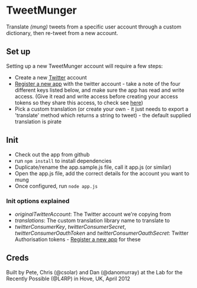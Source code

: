 # TweetMunger

Translate _(mung)_ tweets from a specific user account through a custom dictionary, then re-tweet from a new account.


## Set up

Setting up a new TweetMunger account will require a few steps:

  * Create a new [Twitter](http://twitter.com/) account
  * [Register a new app](https://dev.twitter.com/) with the twitter account - take a note of the four different keys listed below, and make sure the app has read and write access.  (Give it read and write access before creating your access tokens so they share this access, to check see [here](https://twitter.com/settings/applications))
  * Pick a custom translation (or create your own - it just needs to export a 'translate' method which returns a string to tweet) - the default supplied translation is pirate


## Init

 * Check out the app from github
 * run `npm install` to install dependencies
 * Duplicate/rename the app.sample.js file, call it app.js (or similar)
 * Open the app.js file, add the correct details for the account you want to mung
 * Once configured, run `node app.js`


### Init options explained

  * *originalTwitterAccount*: The Twitter account we're copying from
  * *translations*: The custom translation library name to translate to
  * *twitterConsumerKey*, *twitterConsumerSecret*, *twitterConsumerOauthToken* and *twitterConsumerOauthSecret*: Twitter Authorisation tokens -  [Register a new app](https://dev.twitter.com/) for these

## Creds

Built by Pete, Chris (@csolar) and Dan (@danomurray) at the Lab for the Recently Possible (@L4RP) in Hove, UK, April 2012